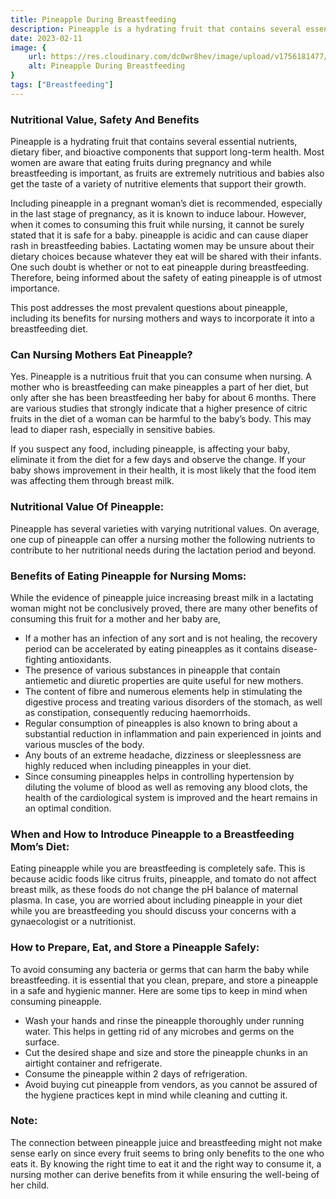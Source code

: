```yaml
---
title: Pineapple During Breastfeeding
description: Pineapple is a hydrating fruit that contains several essential nutrients, dietary fiber, and bioactive components that support long-term health...
date: 2023-02-11
image: {
    url: https://res.cloudinary.com/dc0wr8hev/image/upload/v1756181477/Pineapple_During_Breastfeeding_mznusk.jpg,
    alt: Pineapple During Breastfeeding
}
tags: ["Breastfeeding"]
---
```

### Nutritional Value, Safety And Benefits

Pineapple is a hydrating fruit that contains several essential nutrients, dietary fiber, and bioactive components that support long-term health.
Most women are aware that eating fruits during pregnancy and while breastfeeding is  important, as fruits are extremely nutritious and babies also get the taste of a variety of nutritive elements that support their growth.

Including pineapple in a pregnant woman’s diet is recommended, especially in the last stage of pregnancy, as it is known to induce labour.
However, when it comes to consuming this fruit while nursing, it cannot be surely stated that it is safe for a baby. pineapple is acidic and can cause diaper rash in breastfeeding babies.
Lactating women may be unsure about their dietary choices because whatever they eat will be shared with their infants. One such doubt is whether or not to eat pineapple during breastfeeding.
Therefore, being informed about the safety of eating pineapple is of utmost importance.

This post addresses the most prevalent questions about pineapple, including its benefits for nursing mothers and ways to incorporate it into a breastfeeding diet.

### Can Nursing Mothers Eat Pineapple?

Yes. Pineapple is a nutritious fruit that you can consume when nursing.
A mother who is breastfeeding can make pineapples a part of her diet, but only after she has been breastfeeding her baby for about 6 months. There are various studies that strongly indicate that a higher presence of citric fruits in the diet of a woman can be harmful to the baby’s body. This may lead to diaper rash, especially in sensitive babies.

If you suspect any food, including pineapple, is affecting your baby, eliminate it from the diet for a few days and observe the change. If your baby shows improvement in their health, it is most likely that the food item was affecting them through breast milk.

### Nutritional Value Of Pineapple: 

Pineapple has several varieties with varying nutritional values. On average, one cup of pineapple can offer a nursing mother the following nutrients to contribute to her nutritional needs during the lactation period and beyond.

<!-- ![Nutritional Value Of Pineapple](https://img1.wsimg.com/isteam/ip/7d906beb-bc9b-4377-9b06-b22a3566899c/images.jpeg-43.jpg/:/cr=t:0%25,l:0%25,w:100%25,h:100%25/rs=w:1280) -->

### Benefits of Eating Pineapple for Nursing Moms: 

<!-- ![Eating Pineapple for Nursing mom](https://img1.wsimg.com/isteam/ip/7d906beb-bc9b-4377-9b06-b22a3566899c/images.jpeg-45.jpg/:/rs=w:1280) -->

While the evidence of pineapple juice increasing breast milk in a lactating woman might not be conclusively proved, there are many other benefits of consuming this fruit for a mother and her baby are,

- If a mother has an infection of any sort and is not healing, the recovery period can be accelerated by eating pineapples as it contains disease-fighting antioxidants.
- The presence of various substances in pineapple that contain antiemetic and diuretic properties are quite useful for new mothers.
- The content of fibre and numerous elements help in stimulating the digestive process and treating various disorders of the stomach, as well as constipation, consequently reducing haemorrhoids.
- Regular consumption of pineapples is also known to bring about a substantial reduction in inflammation and pain experienced in joints and various muscles of the body.
- Any bouts of an extreme headache, dizziness or sleeplessness are highly reduced when including pineapples in your diet.
- Since consuming pineapples helps in controlling hypertension by diluting the volume of blood as well as removing any blood clots, the health of the cardiological system is improved and the heart remains in an optimal condition.

### When and How to Introduce Pineapple to a Breastfeeding Mom’s Diet: 

Eating pineapple while you are breastfeeding is completely safe. This is because acidic foods like citrus fruits, pineapple, and tomato do not affect breast milk, as these foods do not change the pH balance of maternal plasma. In case, you are worried about including pineapple in your diet while you are breastfeeding you should discuss your concerns with a gynaecologist or a nutritionist.

### How to Prepare, Eat, and Store a Pineapple Safely:

To avoid consuming any bacteria or germs that can harm the baby while breastfeeding. it is essential that you clean, prepare, and store a pineapple in a safe and hygienic manner. Here are some tips to keep in mind when consuming pineapple.

- Wash your hands and rinse the pineapple thoroughly under running water. This helps in getting rid of any microbes and germs on the surface.
- Cut the desired shape and size and store the pineapple chunks in an airtight container and refrigerate.
- Consume the pineapple within 2 days of refrigeration.
- Avoid buying cut pineapple from vendors, as you cannot be assured of the hygiene practices kept in mind while cleaning and cutting it.

### Note:

The connection between pineapple juice and breastfeeding might not make sense early on since every fruit seems to bring only benefits to the one who eats it. By knowing the right time to eat it and the right way to consume it, a nursing mother can derive benefits from it while ensuring the well-being of her child.